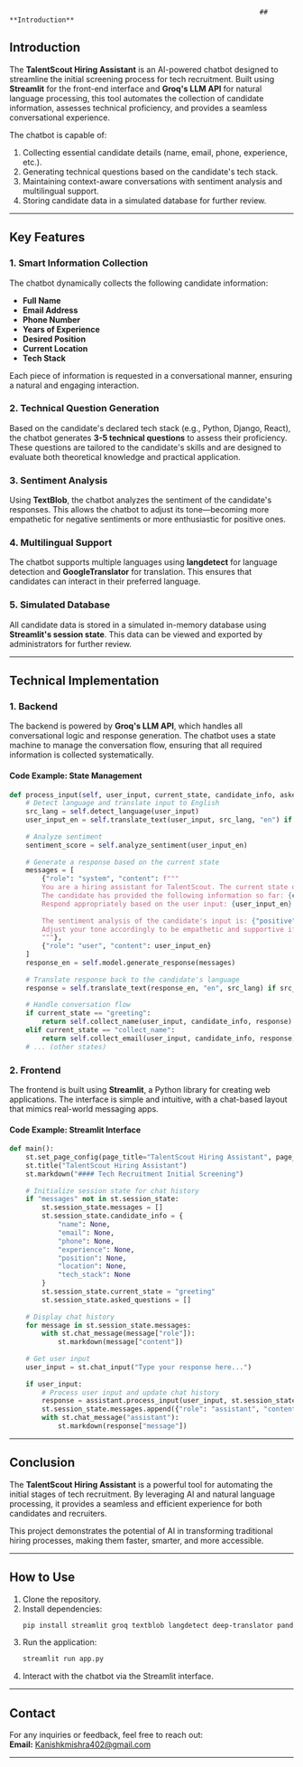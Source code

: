                                                                   ## **Introduction**  
## **Introduction**  
The **TalentScout Hiring Assistant** is an AI-powered chatbot designed to streamline the initial screening process for tech recruitment. Built using **Streamlit** for the front-end interface and **Groq's LLM API** for natural language processing, this tool automates the collection of candidate information, assesses technical proficiency, and provides a seamless conversational experience.  

The chatbot is capable of:  
1. Collecting essential candidate details (name, email, phone, experience, etc.).  
2. Generating technical questions based on the candidate's tech stack.  
3. Maintaining context-aware conversations with sentiment analysis and multilingual support.  
4. Storing candidate data in a simulated database for further review.  

---

## **Key Features**  

### **1. Smart Information Collection**  
The chatbot dynamically collects the following candidate information:  
- **Full Name**  
- **Email Address**  
- **Phone Number**  
- **Years of Experience**  
- **Desired Position**  
- **Current Location**  
- **Tech Stack**  

Each piece of information is requested in a conversational manner, ensuring a natural and engaging interaction.  

### **2. Technical Question Generation**  
Based on the candidate's declared tech stack (e.g., Python, Django, React), the chatbot generates **3-5 technical questions** to assess their proficiency. These questions are tailored to the candidate's skills and are designed to evaluate both theoretical knowledge and practical application.  

### **3. Sentiment Analysis**  
Using **TextBlob**, the chatbot analyzes the sentiment of the candidate's responses. This allows the chatbot to adjust its tone—becoming more empathetic for negative sentiments or more enthusiastic for positive ones.  

### **4. Multilingual Support**  
The chatbot supports multiple languages using **langdetect** for language detection and **GoogleTranslator** for translation. This ensures that candidates can interact in their preferred language.  

### **5. Simulated Database**  
All candidate data is stored in a simulated in-memory database using **Streamlit's session state**. This data can be viewed and exported by administrators for further review.  

---

## **Technical Implementation**  

### **1. Backend**  
The backend is powered by **Groq's LLM API**, which handles all conversational logic and response generation. The chatbot uses a state machine to manage the conversation flow, ensuring that all required information is collected systematically.  

#### **Code Example: State Management**  
```python
def process_input(self, user_input, current_state, candidate_info, asked_questions):
    # Detect language and translate input to English
    src_lang = self.detect_language(user_input)
    user_input_en = self.translate_text(user_input, src_lang, "en") if src_lang != "en" else user_input
    
    # Analyze sentiment
    sentiment_score = self.analyze_sentiment(user_input_en)
    
    # Generate a response based on the current state
    messages = [
        {"role": "system", "content": f"""
        You are a hiring assistant for TalentScout. The current state of the conversation is: {current_state}. 
        The candidate has provided the following information so far: {candidate_info}. 
        Respond appropriately based on the user input: {user_input_en}.
        
        The sentiment analysis of the candidate's input is: {"positive" if sentiment_score > 0 else "negative" if sentiment_score < 0 else "neutral"}.
        Adjust your tone accordingly to be empathetic and supportive if the sentiment is negative, or enthusiastic if the sentiment is positive.
        """},
        {"role": "user", "content": user_input_en}
    ]
    response_en = self.model.generate_response(messages)
    
    # Translate response back to the candidate's language
    response = self.translate_text(response_en, "en", src_lang) if src_lang != "en" else response_en
    
    # Handle conversation flow
    if current_state == "greeting":
        return self.collect_name(user_input, candidate_info, response)
    elif current_state == "collect_name":
        return self.collect_email(user_input, candidate_info, response)
    # ... (other states)
```

### **2. Frontend**  
The frontend is built using **Streamlit**, a Python library for creating web applications. The interface is simple and intuitive, with a chat-based layout that mimics real-world messaging apps.  

#### **Code Example: Streamlit Interface**  
```python
def main():
    st.set_page_config(page_title="TalentScout Hiring Assistant", page_icon="🤖", layout="wide")
    st.title("TalentScout Hiring Assistant")
    st.markdown("#### Tech Recruitment Initial Screening")
    
    # Initialize session state for chat history
    if "messages" not in st.session_state:
        st.session_state.messages = []
        st.session_state.candidate_info = {
            "name": None,
            "email": None,
            "phone": None,
            "experience": None,
            "position": None,
            "location": None,
            "tech_stack": None
        }
        st.session_state.current_state = "greeting"
        st.session_state.asked_questions = []
    
    # Display chat history
    for message in st.session_state.messages:
        with st.chat_message(message["role"]):
            st.markdown(message["content"])
    
    # Get user input
    user_input = st.chat_input("Type your response here...")
    
    if user_input:
        # Process user input and update chat history
        response = assistant.process_input(user_input, st.session_state.current_state, st.session_state.candidate_info, st.session_state.asked_questions)
        st.session_state.messages.append({"role": "assistant", "content": response["message"]})
        with st.chat_message("assistant"):
            st.markdown(response["message"])
```

---

## **Conclusion**  
The **TalentScout Hiring Assistant** is a powerful tool for automating the initial stages of tech recruitment. By leveraging AI and natural language processing, it provides a seamless and efficient experience for both candidates and recruiters.  

This project demonstrates the potential of AI in transforming traditional hiring processes, making them faster, smarter, and more accessible.  

---

## **How to Use**  
1. Clone the repository.  
2. Install dependencies:  
   ```bash
   pip install streamlit groq textblob langdetect deep-translator pandas
   ```  
3. Run the application:  
   ```bash
   streamlit run app.py
   ```  
4. Interact with the chatbot via the Streamlit interface.  

---

## **Contact**  
For any inquiries or feedback, feel free to reach out:  
**Email:** Kanishkmishra402@gmail.com  

---

